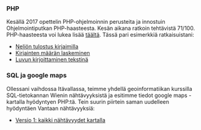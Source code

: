 ### PHP
Kesällä 2017 opettelin PHP-ohjelmoinnin perusteita ja innostuin Ohjelmointiputkan PHP-haasteesta. Kesän aikana ratkoin tehtävistä 71/100. PHP-haasteesta voi lukea lisää [täältä](https://www.ohjelmointiputka.net/phph/tietoa.php). Tässä pari esimerkkiä ratkaisuistani:

* [Neliön tulostus kirjaimilla](/php/kivikuvio.html)
* [Kirjainten määrän laskeminen](/php/kirjaintenmaara.html)
* [Luvun kirjoittaminen tekstinä](/php/luvunkirjoitus.html)

### SQL ja google maps
Ollessani vaihdossa Itävallassa, teimme yhdellä geoinformatiikan kurssilla SQL-tietokannan Wienin nähtävyyksistä ja esitimme tiedot google maps -kartalla hyödyntyen PHP:tä. Tein suurin piirtein saman uudelleen hyödyntäen Vantaan nähtävyyksiä:

* [Versio 1: kaikki nähtävyydet kartalla](https://tubulinea.000webhostapp.com/map/)

